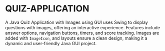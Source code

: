# QUIZ-APPLICATION
A Java Quiz Application with Images using GUI uses Swing to display questions with images, offering an interactive experience. Features include answer options, navigation buttons, timers, and score tracking. Images are added with `ImageIcon`, and layouts ensure a clean design, making it a dynamic and user-friendly Java GUI project.
